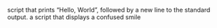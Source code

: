 script that prints “Hello, World”, followed by a new line to the standard output.
a script that displays a confused smile
